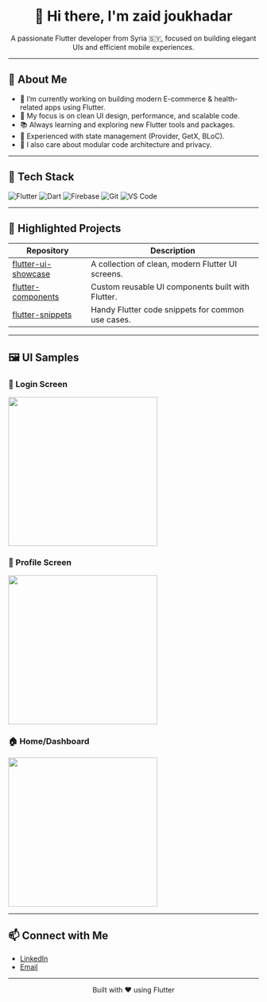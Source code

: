 <h1 align="center">👋 Hi there, I'm zaid joukhadar</h1>
<p align="center">
A passionate Flutter developer from Syria 🇸🇾, focused on building elegant UIs and efficient mobile experiences.
</p>

---

## 🚀 About Me

- 🔭 I’m currently working on building modern E-commerce & health-related apps using Flutter.
- 🎯 My focus is on clean UI design, performance, and scalable code.
- 📚 Always learning and exploring new Flutter tools and packages.
- 🧠 Experienced with state management (Provider, GetX, BLoC).
- 🔐 I also care about modular code architecture and privacy.

---

## 🧰 Tech Stack

![Flutter](https://img.shields.io/badge/Flutter-02569B?style=for-the-badge&logo=flutter&logoColor=white)
![Dart](https://img.shields.io/badge/Dart-0175C2?style=for-the-badge&logo=dart&logoColor=white)
![Firebase](https://img.shields.io/badge/Firebase-FFCA28?style=for-the-badge&logo=firebase&logoColor=black)
![Git](https://img.shields.io/badge/Git-F05032?style=for-the-badge&logo=git&logoColor=white)
![VS Code](https://img.shields.io/badge/VSCode-007ACC?style=for-the-badge&logo=visual-studio-code&logoColor=white)

---

## 📂 Highlighted Projects

| Repository | Description |
|------------|-------------|
| [flutter-ui-showcase](https://github.com/YOUR_USERNAME/flutter-ui-showcase) | A collection of clean, modern Flutter UI screens. |
| [flutter-components](https://github.com/YOUR_USERNAME/flutter-components) | Custom reusable UI components built with Flutter. |
| [flutter-snippets](https://github.com/YOUR_USERNAME/flutter-snippets) | Handy Flutter code snippets for common use cases. |

---

## 🖼️ UI Samples

### 🔐 Login Screen
<img src="https://your-image-link.com/login.png" width="300"/>

### 👤 Profile Screen
<img src="https://your-image-link.com/profile.png" width="300"/>

### 🏠 Home/Dashboard
<img src="https://your-image-link.com/home.png" width="300"/>

---

## 📫 Connect with Me

- [LinkedIn](www.linkedin.com/in/zaid-joukhadar-b70104342)
- [Email](mailto:zaidjoukhadar@outlook.com)

---

<p align="center">Built with ❤️ using Flutter</p>
